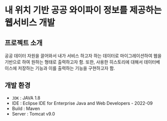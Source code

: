 # 내 위치 기반 공공 와이파이 정보를 제공하는 웹서비스 개발

프로젝트 소개
-----
공공 데이터 자원을 끌어와서 내가 서비스 하고자 하는 데이터로 마이그레이션하여 웹을 기반으로 하여 원하는 형태로 출력하고자 함. 또한, 사용한 히스토리에 대해서 데이터베이스에 저장하는 기능과 이를 출력하는 기능을 구현하고자 함.

개발 환경
-----
- `JDK` : JAVA 1.8  
- IDE : Eclipse IDE for Enterprise Java and Web Developers - 2022-09  
- Build : Maven  
- Server : Tomcat v9.0  
